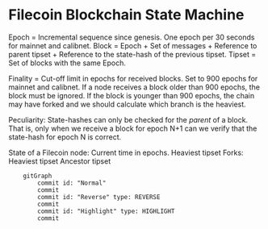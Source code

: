 # Filecoin Blockchain State Machine

Epoch = Incremental sequence since genesis. One epoch per 30 seconds for mainnet and calibnet.
Block = Epoch + Set of messages + Reference to parent tipset + Reference to the state-hash of the previous tipset.
Tipset = Set of blocks with the same Epoch.

Finality = Cut-off limit in epochs for received blocks. Set to 900 epochs for mainnet and calibnet. If a node receives a block older than 900 epochs, the block must be ignored. If the block is younger than 900 epochs, the chain may have forked and we should calculate which branch is the heaviest.

Peculiarity: State-hashes can only be checked for the _parent_ of a block. That is, only when we receive a block for epoch N+1 can we verify that the state-hash for epoch N is correct.

State of a Filecoin node:
    Current time in epochs.
    Heaviest tipset
    Forks:
        Heaviest tipset
        Ancestor tipset

```mermaid
    gitGraph
        commit id: "Normal"
        commit
        commit id: "Reverse" type: REVERSE
        commit
        commit id: "Highlight" type: HIGHLIGHT
        commit
```
